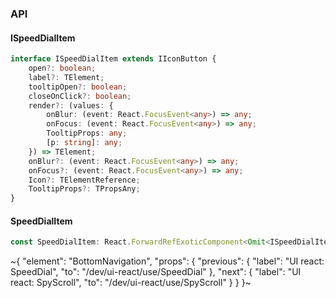 

### API

#### ISpeedDialItem

```ts
interface ISpeedDialItem extends IIconButton {
    open?: boolean;
    label?: TElement;
    tooltipOpen?: boolean;
    closeOnClick?: boolean;
    render?: (values: {
        onBlur: (event: React.FocusEvent<any>) => any;
        onFocus: (event: React.FocusEvent<any>) => any;
        TooltipProps: any;
        [p: string]: any;
    }) => TElement;
    onBlur?: (event: React.FocusEvent<any>) => any;
    onFocus?: (event: React.FocusEvent<any>) => any;
    Icon?: TElementReference;
    TooltipProps?: TPropsAny;
}
```

#### SpeedDialItem

```ts
const SpeedDialItem: React.ForwardRefExoticComponent<Omit<ISpeedDialItem, "ref"> & React.RefAttributes<unknown>>;
```


~{
  "element": "BottomNavigation",
  "props": {
    "previous": {
      "label": "UI react: SpeedDial",
      "to": "/dev/ui-react/use/SpeedDial"
    },
    "next": {
      "label": "UI react: SpyScroll",
      "to": "/dev/ui-react/use/SpyScroll"
    }
  }
}~

